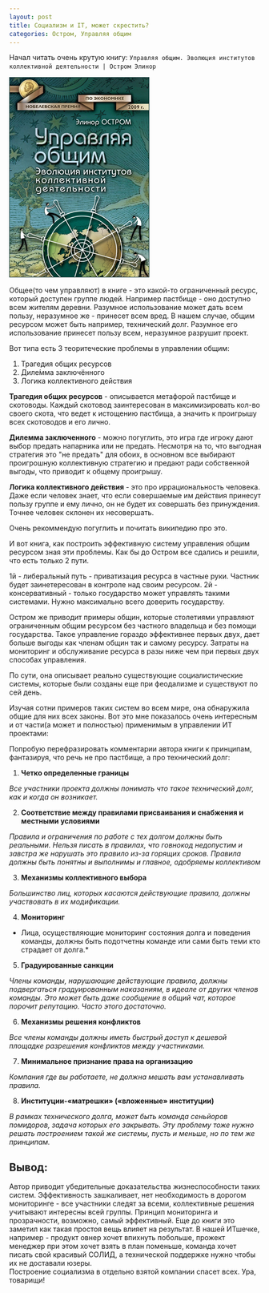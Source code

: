 ```yaml
---
layout: post
title: Социализм и IT, может скрестить?
categories: Остром, Управляя общим
---
```


Начал читать очень крутую книгу: `Управляя общим. Эволюция институтов коллективной деятельности | Остром Элинор`

![Управляя общим. Эволюция институтов коллективной деятельности | Остром Элинор](/images/2021/03/ostrom.jpeg)

Общее(то чем управляют) в книге - это какой-то ограниченный ресурс, который доступен группе людей. 
Например пастбище - оно доступно всем жителям деревни. Разумное использование может дать всем пользу, 
неразумное же - принесет всем вред. В нашем случае, общим ресурсом может быть например, технический долг. 
Разумное его использование принесет пользу всем, неразумное разрушит проект.

Вот типа есть 3 теоритеческие проблемы в управлении общим:

1. Трагедия общих ресурсов
1. Диле́мма заключённого
1. Логика коллективного действия
   
**Трагедия общих ресурсов** - описывается метафорой пастбище и скотоводы. 
Каждый скотовод заинтересован в максимизировать кол-во своего скота, что ведет к истощению пастбища, а значить к проигрышу всех скотоводов и его лично.

**Дилемма заключенного** - можно погуглить, это игра где игроку дают выбор предать напарника или не предать. Несмотря на то, что выгодная стратегия это "не предать" для обоих, в основном все выбирают проигрошную коллективную стратегию и предают ради собственной выгоды, что приводит к общему проигрышу.

**Логика коллективного действия** - это про иррациональность человека. Даже если человек знает, что если совершаемые им действия принесут пользу группе и ему лично, он не будет их совершать без принуждения. Точнее человек склонен их несовершать.

Очень рекоммендую погуглить и почитать википедию про это. 

И вот книга, как построить эффективную систему управления общим ресурсом зная эти проблемы.
Как бы до Остром все сдались и решили, что есть только 2 пути. 

1й - либеральный путь - приватизация ресурса в частные руки. Частник будет заинетересован в контроле над своим ресурсом.
2й - консервативный - только государство может управлять такими системами. Нужно максимально всего доверить государству.

Остром же приводит примеры общин, которые столетиями управляют ограниченным общим ресурсом
без частного владельца и без помощи государства. 
Такое управление гораздо эффективнее первых двух, дает больше выгоды как членам общин так и самому ресурсу.
Затраты на мониторинг и обслуживание ресурса в разы ниже чем при первых двух способах управления.

По сути, она описывает реально существующие социалистические системы, которые были созданы еще при феодализме и существуют по сей день.

Изучая сотни примеров таких систем во всем мире, она обнаружила общие для них всех законы. 
Вот это мне показалось очень интересным и от части(а может и полностью) применимым в управлении ИТ проектами: 

Попробую перефразировать комментарии автора книги к принципам, фантазируя, что речь не про пастбище, а про технический долг:

1. **Четко определенные границы**

*Все участники проекта должны понимать что такое технический долг, как и когда он возникает.*   

2. **Соответствие между правилами присваивания и снабжения и местными условиями**

*Правила и ограничения по работе с тех долгом должны быть реальными. 
Нельзя писать в правилах, что говнокод недопустим и завстра же нарушать это правило из-за горящих сроков.
Правила должны быть понятны и выполнимы и главное, одобряемы коллективом*
   
3. **Механизмы коллективного выбора**
   
*Большинство лиц, которых касаются действующие правила, должны участвовать в их модификации.*
   
4. **Moниторинг**
   
* Лица, осуществляющие мониторинг состояния долга и поведения команды, 
  должны быть подотчетны команде или сами быть теми кто страдает от долга.*

5. **Градуированные санкции**
   
*Члены команды, нарушающие действующие правила, должны подвергаться градуированным наказаниям,
в идеале от других членов команды. Это может быть даже сообщение в общий чат, которое порочит репутацию. 
Часто этого достаточно.*
   
6. **Механизмы решения конфликтов**
   
*Все члены команды должны иметь быстрый доступ к дешевой площадке разрешения конфликтов между участниками.*

7. **Mинимальное признание права на организацию**
   
*Компания где вы работаете, не должна мешать вам устанавливать правила.*

8. **Институции-«матрешки» («вложенные» институции)**

*В рамках технического долга, может быть команда сеньйоров помидоров, задача которых его закрывать. Эту проблему тоже нужно решать построением такой же системы, пусть и меньше, но по тем же принципам.*

## Вывод: 

Автор приводит убедительные доказательства жизнеспособности таких систем. 
Эффективность зашкаливает, нет необходимость в дорогом мониторинге - все участники следят за всеми, 
коллективные решения учитывают интересны всей группы. 
Принцип мониторинга и прозрачности, возможно, самый эффективный. 
Еще до книги это заметил как такая простоя вещь влияет на результат.
В нашей ИТшечке, например - продукт овнер хочет впихнуть побольше, прожект менеджер при этом хочет взять в план поменьше,
команда хочет писать свой красивый СОЛИД, а технической поддержке нужно чтобы их не доставали юзеры.  
Построение социализма в отдельно взятой компании спасет всех. Ура, товарищи!
